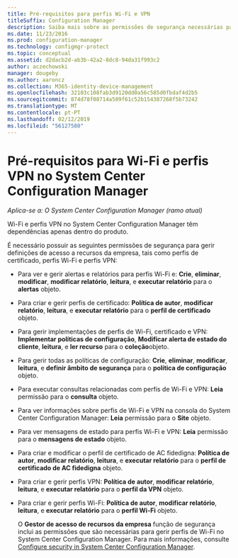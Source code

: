 ```yaml
---
title: Pré-requisitos para perfis Wi-Fi e VPN
titleSuffix: Configuration Manager
description: Saiba mais sobre as permissões de segurança necessárias para gerir perfis de certificado, perfis de Wi-Fi e perfis VPN no System Center Configuration Manager.
ms.date: 11/23/2016
ms.prod: configuration-manager
ms.technology: configmgr-protect
ms.topic: conceptual
ms.assetid: d2dacb2d-ab3b-42a2-8dc8-94da31f993c2
author: aczechowski
manager: dougeby
ms.author: aaroncz
ms.collection: M365-identity-device-management
ms.openlocfilehash: 32103c108fab3d9120dd0a56c585d0fbdaf4d2b5
ms.sourcegitcommit: 874d78f08714a509f61c52b154387268f5b73242
ms.translationtype: MT
ms.contentlocale: pt-PT
ms.lasthandoff: 02/12/2019
ms.locfileid: "56127580"
---
```

# <a name="prerequisites-for-wi-fi-and-vpn-profiles-in-system-center-configuration-manager"></a>Pré-requisitos para Wi-Fi e perfis VPN no System Center Configuration Manager

*Aplica-se a: O System Center Configuration Manager (ramo atual)*

Wi-Fi e perfis VPN no System Center Configuration Manager têm dependências apenas dentro do produto.  

 É necessário possuir as seguintes permissões de segurança para gerir definições de acesso a recursos da empresa, tais como perfis de certificado, perfis Wi-Fi e perfis VPN:  

- Para ver e gerir alertas e relatórios para perfis Wi-Fi e: **Crie**, **eliminar**, **modificar**, **modificar relatório**, **leitura**, e **executar relatório** para o **alertas** objeto.  

- Para criar e gerir perfis de certificado: **Política de autor**, **modificar relatório**, **leitura**, e **executar relatório** para o **perfil de certificado** objeto.  

- Para gerir implementações de perfis de Wi-Fi, certificado e VPN: **Implementar políticas de configuração**, **Modificar alerta de estado do cliente**, **leitura**, e **ler recurso** para o **coleção**objeto.  

- Para gerir todas as políticas de configuração: **Crie**, **eliminar**, **modificar**, **leitura**, e **definir âmbito de segurança** para o **política de configuração**  objeto.  

- Para executar consultas relacionadas com perfis de Wi-Fi e VPN: **Leia** permissão para o **consulta** objeto.  

- Para ver informações sobre perfis de Wi-Fi e VPN na consola do System Center Configuration Manager: **Leia** permissão para o **Site** objeto.  

- Para ver mensagens de estado para perfis Wi-Fi e VPN: **Leia** permissão para o **mensagens de estado** objeto.  

- Para criar e modificar o perfil de certificado de AC fidedigna: **Política de autor**, **modificar relatório**, **leitura**, e **executar relatório** para o **perfil de certificado de AC fidedigna** objeto.  

- Para criar e gerir perfis VPN: **Política de autor**, **modificar relatório**, **leitura**, e **executar relatório** para o **perfil da VPN** objeto.  

- Para criar e gerir perfis Wi-Fi: **Política de autor**, **modificar relatório**, **leitura**, e **executar relatório** para o **perfil Wi-Fi** objeto.  

  O **Gestor de acesso de recursos da empresa** função de segurança inclui as permissões que são necessárias para gerir perfis de Wi-Fi no System Center Configuration Manager. Para mais informações, consulte [Configure security in System Center Configuration Manager](../../core/plan-design/security/configure-security.md).
